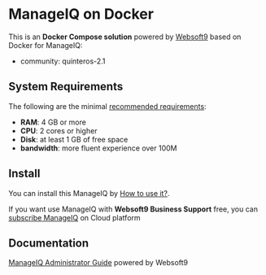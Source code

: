 # ManageIQ on Docker  

This is an **Docker Compose solution** powered by [Websoft9](https://www.websoft9.com) based on Docker for ManageIQ:


 - community:  quinteros-2.1


## System Requirements

The following are the minimal [recommended requirements](https://www.manageiq.org/docs/):

* **RAM**: 4 GB or more
* **CPU**: 2 cores or higher
* **Disk**: at least 1 GB of free space
* **bandwidth**: more fluent experience over 100M  

## Install

You can install this ManageIQ by [How to use it?](https://github.com/Websoft9/docker-library#how-to-use-it).   

If you want use ManageIQ with **Websoft9 Business Support** free, you can [subscribe ManageIQ](https://www.websoft9.com/apps) on Cloud platform

## Documentation

[ManageIQ Administrator Guide](https://support.websoft9.com/docs/manageiq) powered by Websoft9